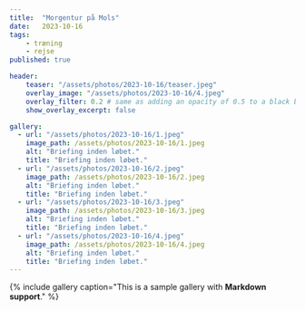 ```yaml
---
title:  "Morgentur på Mols"
date:   2023-10-16
tags:
    - træning
    - rejse
published: true

header:
    teaser: "/assets/photos/2023-10-16/teaser.jpeg"
    overlay_image: "/assets/photos/2023-10-16/4.jpeg"
    overlay_filter: 0.2 # same as adding an opacity of 0.5 to a black background
    show_overlay_excerpt: false

gallery:
  - url: "/assets/photos/2023-10-16/1.jpeg"
    image_path: /assets/photos/2023-10-16/1.jpeg
    alt: "Briefing inden løbet."
    title: "Briefing inden løbet."
  - url: "/assets/photos/2023-10-16/2.jpeg"
    image_path: /assets/photos/2023-10-16/2.jpeg
    alt: "Briefing inden løbet."
    title: "Briefing inden løbet."
  - url: "/assets/photos/2023-10-16/3.jpeg"
    image_path: /assets/photos/2023-10-16/3.jpeg
    alt: "Briefing inden løbet."
    title: "Briefing inden løbet."
  - url: "/assets/photos/2023-10-16/4.jpeg"
    image_path: /assets/photos/2023-10-16/4.jpeg
    alt: "Briefing inden løbet."
    title: "Briefing inden løbet."
---
```


{% include gallery caption="This is a sample gallery with **Markdown support**." %}